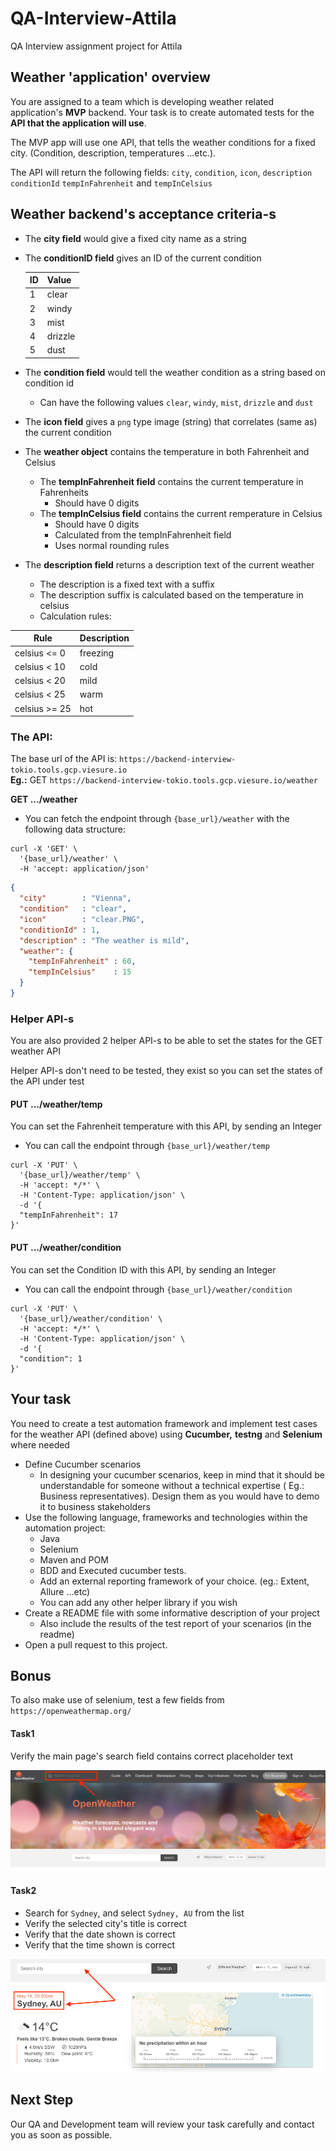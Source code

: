 # QA-Interview-Attila
QA Interview assignment project for Attila


## Weather 'application' overview

You are assigned to a team which is developing weather related application's **MVP** backend.
Your task is to create automated tests for the **API that the application will use**.

The MVP app will use one API, that tells the weather conditions for a fixed city. (Condition, description, temperatures ...etc.).

The API will return the following fields: `city`, `condition`, `icon`, `description` `conditionId` `tempInFahrenheit` and `tempInCelsius`


## Weather backend's acceptance criteria-s

* The **city field** would give a fixed city name as a string
* The **conditionID field** gives an ID of the current condition

  | ID   | Value   |
  | ---- | ------  |
  | 1    | clear   |
  | 2    | windy   |
  | 3    | mist    |
  | 4    | drizzle |
  | 5    | dust    |

* The **condition field** would tell the weather condition as a string based on condition id
    * Can have the following values `clear`, `windy`, `mist`, `drizzle` and `dust`
* The **icon field** gives a `png` type image (string) that correlates (same as) the current condition
* The **weather object** contains the temperature in both Fahrenheit and Celsius
    * The **tempInFahrenheit field** contains the current temperature in Fahrenheits
        * Should have 0 digits
    * The **tempInCelsius field** contains the current remperature in Celsius
        * Should have 0 digits
        * Calculated from the tempInFahrenheit field
        * Uses normal rounding rules
* The **description field** returns a description text of the current weather
    * The description is a fixed text with a suffix
    * The description suffix is calculated based on the temperature in celsius
    * Calculation rules:

| Rule            | Description   |
| -------------   | ------------- |
| celsius <= 0    | freezing      |
| celsius < 10    | cold          |
| celsius < 20    | mild          |
| celsius < 25    | warm          |
| celsius >= 25   | hot           |


### The API:

The base url of the API is: `https://backend-interview-tokio.tools.gcp.viesure.io`
<br >**Eg.:** GET `https://backend-interview-tokio.tools.gcp.viesure.io/weather`

**GET .../weather**
* You can fetch the endpoint through  `{base_url}/weather` with the following data structure:
```curl
curl -X 'GET' \
  '{base_url}/weather' \
  -H 'accept: application/json'
```
```json
{
  "city"        : "Vienna",
  "condition"   : "clear",
  "icon"        : "clear.PNG",
  "conditionId" : 1,
  "description" : "The weather is mild",
  "weather": {
    "tempInFahrenheit" : 60,
    "tempInCelsius"    : 15
  }
}
```

### Helper API-s

You are also provided 2 helper API-s to be able to set the states for the GET weather API

Helper API-s don't need to be tested, they exist so you can set the states of the API under test

#### PUT .../weather/temp

You can set the Fahrenheit temperature with this API, by sending an Integer
* You can call the endpoint through  `{base_url}/weather/temp`
```cURL
curl -X 'PUT' \
  '{base_url}/weather/temp' \
  -H 'accept: */*' \
  -H 'Content-Type: application/json' \
  -d '{
  "tempInFahrenheit": 17
}'
```
#### PUT .../weather/condition

You can set the Condition ID with this API, by sending an Integer
* You can call the endpoint through  `{base_url}/weather/condition`
```cURL
curl -X 'PUT' \
  '{base_url}/weather/condition' \
  -H 'accept: */*' \
  -H 'Content-Type: application/json' \
  -d '{
  "condition": 1
}'
```


## Your task
You need to create a test automation framework and implement test cases for the weather API (defined above)
using **Cucumber,** **testng** and **Selenium** where needed
* Define Cucumber scenarios
    * In designing your cucumber scenarios, keep in mind that it should be understandable for someone without a technical expertise ( Eg.: Business representatives). Design them as you would have to demo it to business stakeholders
* Use the following language, frameworks and technologies within the automation project:
    * Java
    * Selenium
    * Maven and POM
    * BDD and Executed cucumber tests.
    * Add an external reporting framework of your choice. (eg.: Extent, Allure ...etc)
    * You can add any other helper library if you wish
* Create a README file with some informative description of your project
    * Also include the results of the test report of your scenarios (in the readme)
* Open a pull request to this project.

## Bonus

To also make use of selenium, test a few fields from `https://openweathermap.org/`

#### Task1
Verify the main page's search field contains correct placeholder text

![Search](./resources/openweather_search_placeholder_autumn.png)

#### Task2
* Search for `Sydney`, and select `Sydney, AU` from the list
* Verify the selected city's title is correct
* Verify that the date shown is correct
* Verify that the time shown is correct


![City](./resources/openweather_search_city.png)


## Next Step
Our QA and Development team will review your task carefully and contact you as soon as possible.
